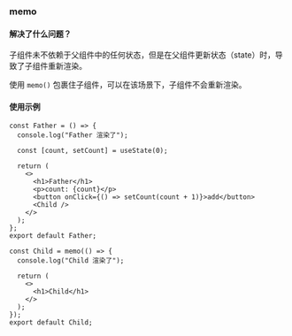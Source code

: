 ### memo

#### 解决了什么问题？

子组件未不依赖于父组件中的任何状态，但是在父组件更新状态（state）时，导致了子组件重新渲染。

使用 `memo()` 包裹住子组件，可以在该场景下，子组件不会重新渲染。

#### 使用示例

```tsx
const Father = () => {
  console.log("Father 渲染了");

  const [count, setCount] = useState(0);

  return (
    <>
      <h1>Father</h1>
      <p>count: {count}</p>
      <button onClick={() => setCount(count + 1)}>add</button>
      <Child />
    </>
  );
};
export default Father;

```

```tsx
const Child = memo(() => {
  console.log("Child 渲染了");

  return (
    <>
      <h1>Child</h1>
    </>
  );
});
export default Child;
```

### 